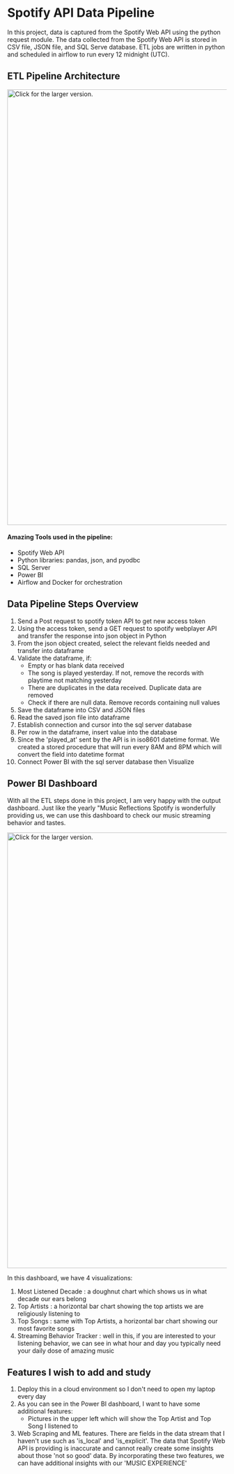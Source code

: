 # Spotify API Data Pipeline
In this project, data is captured from the Spotify Web API using the python request module. The data collected from the Spotify Web API is stored in CSV file, JSON file, and SQL Serve database. ETL jobs are written in python and scheduled in airflow to run every 12 midnight (UTC).

## ETL Pipeline Architecture
<a href="https://drive.google.com/uc?export=view&id="><img src="https://drive.google.com/uc?export=view&id=13sHiPqTrECu1Q0MdTLp9JOKPtdjfB-FK" style="width: 1000px; max-width: 100%; height: auto" title="Click for the larger version." /></a>

#### Amazing Tools used in the pipeline:
- Spotify Web API
- Python libraries: pandas, json, and pyodbc
- SQL Server
- Power BI
- Airflow and Docker for orchestration

## Data Pipeline Steps Overview
1. Send a Post request to spotify token API to get new access token
2. Using the access token, send a GET request to spotify webplayer API and transfer the response into json object in Python
3. From the json object created, select the relevant fields needed and transfer into dataframe
4. Validate the dataframe, if:
    - Empty or has blank data received
    - The song is played yesterday. If not, remove the records with playtime not matching yesterday
    - There are duplicates in the data received. Duplicate data are removed
    - Check if there are null data. Remove records containing null values
5. Save the dataframe into CSV and JSON files
6. Read the saved json file into dataframe
7. Establish connection and cursor into the sql server database
8. Per row in the dataframe, insert value into the database
9. Since the 'played_at' sent by the API is in iso8601 datetime format. We created a stored procedure that will run every 8AM and 8PM which will convert the field into datetime format
10. Connect Power BI with the sql server database then Visualize

## Power BI Dashboard
With all the ETL steps done in this project, I am very happy with the output dashboard. Just like the yearly "Music Reflections Spotify is wonderfully providing us, we can use this dashboard to check our music streaming behavior and tastes.

<a href="https://drive.google.com/uc?export=view&id="><img src="https://drive.google.com/uc?export=view&id=1BMMV9pzywZe6uPqHdozjm4Nxfib-vrXO" style="width: 1000px; max-width: 100%; height: auto" title="Click for the larger version." /></a>

In this dashboard, we have 4 visualizations:
1. Most Listened Decade : a doughnut chart which shows us in what decade our ears belong
2. Top Artists : a horizontal bar chart showing the top artists we are religiously listening to
3. Top Songs : same with Top Artists, a horizontal bar chart showing our most favorite songs
4. Streaming Behavior Tracker : well in this, if you are interested to your listening behavior, we can see in what hour and day you typically need your daily dose of amazing music

## Features I wish to add and study
1. Deploy this in a cloud environment so I don't need to open my laptop every day
2. As you can see in the Power BI dashboard, I want to have some additional features:
    - Pictures in the upper left which will show the Top Artist and Top Song I listened to
3. Web Scraping and ML features. There are fields in the data stream that I haven't use such as 'is_local' and 'is_explicit'. The data that Spotify Web API is providing is inaccurate and cannot really create some insights about those 'not so good' data. By incorporating these two features, we can have additional insights with our 'MUSIC EXPERIENCE'
